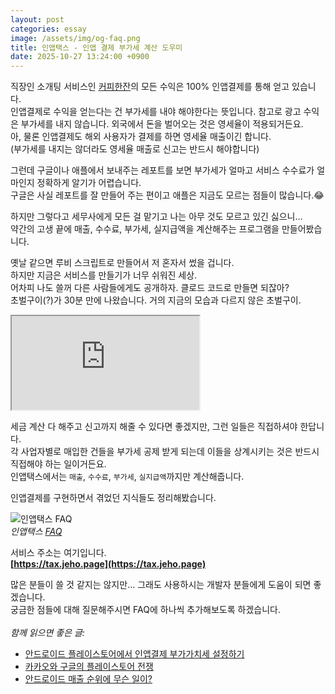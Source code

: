 ```yaml
---
layout: post
categories: essay
image: /assets/img/og-faq.png
title: 인앱택스 - 인앱 결제 부가세 계산 도우미
date: 2025-10-27 13:24:00 +0900
---
```


직장인 소개팅 서비스인 [커피한잔](https://withcoffee.app/?utm_source=jeho_page&utm_medium=blog)의 모든 수익은 100% 인앱결제를 통해 얻고 있습니다.  
인앱결제로 수익을 얻는다는 건 부가세를 내야 해야한다는 뜻입니다.
참고로 광고 수익은 부가세를 내지 않습니다. 외국에서 돈을 벌어오는 것은 영세율이 적용되거든요.  
아, 물론 인앱결제도 해외 사용자가 결제를 하면 영세율 매출이긴 합니다.  
(부가세를 내지는 않더라도 영세율 매출로 신고는 반드시 해야합니다)

그런데 구글이나 애플에서 보내주는 레포트를 보면 부가세가 얼마고 서비스 수수료가 얼마인지 정확하게 알기가 어렵습니다.  
구글은 사실 레포트를 잘 만들어 주는 편이고 애플은 지금도 모르는 점들이 많습니다.😂  

하지만 그렇다고 세무사에게 모든 걸 맡기고 나는 아무 것도 모르고 있긴 싫으니...  
약간의 고생 끝에 매출, 수수료, 부가세, 실지급액을 계산해주는 프로그램을 만들어봤습니다.

옛날 같으면 루비 스크립트로 만들어서 저 혼자서 썼을 겁니다.  
하지만 지금은 서비스를 만들기가 너무 쉬워진 세상.  
어차피 나도 쓸꺼 다른 사람들에게도 공개하자. 클로드 코드로 만들면 되잖아?  
초벌구이(?)가 30분 만에 나왔습니다. 거의 지금의 모습과 다르지 않은 초벌구이.

<div class="iframe-container">
 <iframe src="https://www.youtube.com/embed/N5dCjV_dmy0?si=GaZD4ZXLBIWkCbwO" allowfullscreen></iframe>
</div>

세금 계산 다 해주고 신고까지 해줄 수 있다면 좋겠지만, 그런 일들은 직접하셔야 한답니다.  
각 사업자별로 매입한 건들을 부가세 공제 받게 되는데 이들을 상계시키는 것은 반드시 직접해야 하는 일이거든요.  
인앱택스에서는 `매출`, `수수료`, `부가세`, `실지급액`까지만 계산해줍니다.

인앱결제를 구현하면서 겪었던 지식들도 정리해봤습니다.

![인앱택스 FAQ](https://tax.jeho.page/assets/og-faq-1046482a.png)  
*인앱택스 [FAQ](https://tax.jeho.page/faq)*

서비스 주소는 여기입니다.  
**[https://tax.jeho.page](https://tax.jeho.page)**

많은 분들이 쓸 것 같지는 않지만... 그래도 사용하시는 개발자 분들에게 도움이 되면 좋겠습니다.  
궁금한 점들에 대해 질문해주시면 FAQ에 하나씩 추가해보도록 하겠습니다.
<br>
<br>
*함께 읽으면 좋은 글:*
* [안드로이드 플레이스토어에서 인앱결제 부가가치세 설정하기](/essay/2021/06/17/안드로이드-플레이스토어에서-인앱결제-부가가치세-설정하기.html)
* [카카오와 구글의 플레이스토어 전쟁](/essay/2022/07/07/store-war.html)
* [안드로이드 매출 순위에 무슨 일이?](/essay/2022/06/10/android-ranking.html)